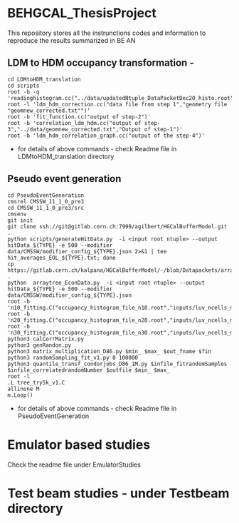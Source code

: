 # BEHGCAL_ThesisProject
This repository stores all the instrunctions codes and information to reproduce the results summarized in BE AN

## LDM to HDM occupancy transformation -
```
cd LDMtoHDM_translation
cd scripts
root -b -q 'readinghistogram.cc("../data/updatedNtuple_DataPacketDec20_histo.root","../data/signal_noise/econ_data_packet_hits_EOL_v8.txt")'
root -l 'ldm_hdm_correction.cc("data file from step 1","geometry file "geomnew_corrected.txt"")'
root -b 'fit_function.cc("output of step-2")'
root -b 'correlation_ldm_hdm.cc("output of step-3","../data/geomnew_corrected.txt","Output of step-1")'
root -b 'ldm_hdm_correlation_graph.cc("output of the step-4")'
```
* for details of above commands - check Readme file in LDMtoHDM_translation directory

## Pseudo event generation
```
cd PseudoEventGeneration
cmsrel CMSSW_11_1_0_pre3
cd CMSSW_11_1_0_pre3/src
cmsenv
git init
git clone ssh://git@gitlab.cern.ch:7999/agilbert/HGCalBufferModel.git .
python scripts/generateHitData.py  -i <input root ntuple> --output hitData_${TYPE} -e 500 --modifier data/CMSSW/modifier_config_${TYPE}.json 2>&1 | tee hit_averages_EOL_${TYPE}.txt; done
cp https://gitlab.cern.ch/kalpana/HGCalBufferModel/-/blob/Datapackets/arraytree_EconData.py .
python  arraytree_EconData.py  -i <input root ntuple> --output hitData_${TYPE} -e 500 --modifier data/CMSSW/modifier_config_${TYPE}.json
root -b 'n10_fitting.C("occupancy_histogram_file_n10.root","inputs/luv_ncells_map_cmssw_D86_V10.txt")'
root -b 'n20_fitting.C("occupancy_histogram_file_n20.root","inputs/luv_ncells_map_cmssw_D86_V10.txt")'	
root -b 'n30_fitting.C("occupancy_histogram_file_n30.root","inputs/luv_ncells_map_cmssw_D86_V10.txt")'
python3 calCorrMatrix.py
python3 genRandon.py
python3 matrix_multiplication_D86.py $min_ $max_ $out_fname $fin
python3 randomSampling_fit_v1.py 0 100000
python3 quantile_transf_condorjobs_D86_1M.py $infile_fitrandomSamples $infile_correlatedrandomNumber $outfile $min_ $max_
root -l
.L tree_try5k_v1.C
allinone M
m.Loop()

```
* for details of above commands - check Readme file in PseudoEventGeneration


# Emulator based studies
Check the readme file under EmulatorStudies


# Test beam studies - under Testbeam directory